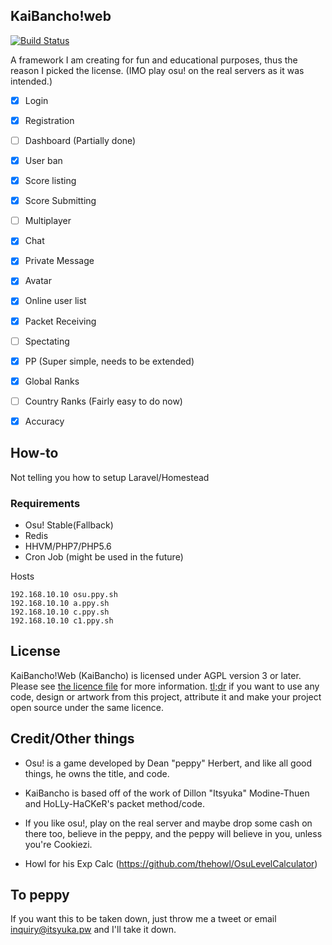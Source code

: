 ## KaiBancho!web

[![Build Status](https://travis-ci.org/Itsyuka/KaiBancho.svg)](https://travis-ci.org/Itsyuka/KaiBancho)

A framework I am creating for fun and educational purposes, thus the reason I picked the license. (IMO play osu! on the real servers as it was intended.)

- [x] Login
- [X] Registration
- [ ] Dashboard (Partially done)
- [x] User ban
- [X] Score listing
- [X] Score Submitting
- [ ] Multiplayer
- [X] Chat
- [X] Private Message
- [X] Avatar
- [X] Online user list
- [X] Packet Receiving
- [ ] Spectating
- [X] PP (Super simple, needs to be extended)
- [X] Global Ranks
- [ ] Country Ranks (Fairly easy to do now)
- [X] Accuracy


## How-to

Not telling you how to setup Laravel/Homestead

### Requirements

- Osu! Stable(Fallback)
- Redis
- HHVM/PHP7/PHP5.6
- Cron Job (might be used in the future)

Hosts
```
192.168.10.10 osu.ppy.sh
192.168.10.10 a.ppy.sh
192.168.10.10 c.ppy.sh
192.168.10.10 c1.ppy.sh
```

## License

KaiBancho!Web (KaiBancho) is licensed under AGPL version 3 or later. Please see [the licence file](LICENCE) for more information. [tl;dr](https://tldrlegal.com/license/gnu-affero-general-public-license-v3-(agpl-3.0)) if you want to use any code, design or artwork from this project, attribute it and make your project open source under the same licence.

## Credit/Other things

- Osu! is a game developed by Dean "peppy" Herbert, and like all good things, he owns the title, and code.

- KaiBancho is based off of the work of Dillon "Itsyuka" Modine-Thuen and HoLLy-HaCKeR's packet method/code.

- If you like osu!, play on the real server and maybe drop some cash on there too, believe in the peppy, and the peppy will believe in you, unless you're Cookiezi.

- Howl for his Exp Calc (https://github.com/thehowl/OsuLevelCalculator)

## To peppy

If you want this to be taken down, just throw me a tweet or email inquiry@itsyuka.pw and I'll take it down.
